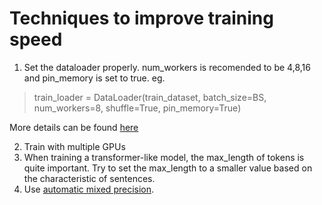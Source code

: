 # Techniques to improve training speed
1. Set the dataloader properly. num_workers is recomended to be 4,8,16 and pin_memory is set to true. eg. 
> train_loader = DataLoader(train_dataset, batch_size=BS, num_workers=8, shuffle=True, pin_memory=True) 

More details can be found [here](https://blog.csdn.net/qq_32998593/article/details/92849585)

2. Train with multiple GPUs
3. When training a transformer-like model, the max_length of tokens is quite important. Try to set the max_length to a smaller value based on the characteristic of sentences.
4. Use [automatic mixed precision](https://pytorch.org/tutorials/recipes/recipes/amp_recipe.html).

